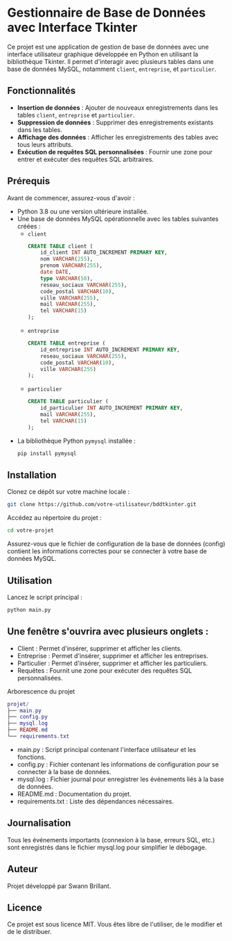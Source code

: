 # Gestionnaire de Base de Données avec Interface Tkinter

Ce projet est une application de gestion de base de données avec une interface utilisateur graphique développée en Python en utilisant la bibliothèque Tkinter. Il permet d'interagir avec plusieurs tables dans une base de données MySQL, notamment `client`, `entreprise`, et `particulier`.

## Fonctionnalités

- **Insertion de données** : Ajouter de nouveaux enregistrements dans les tables `client`, `entreprise` et `particulier`.
- **Suppression de données** : Supprimer des enregistrements existants dans les tables.
- **Affichage des données** : Afficher les enregistrements des tables avec tous leurs attributs.
- **Exécution de requêtes SQL personnalisées** : Fournir une zone pour entrer et exécuter des requêtes SQL arbitraires.

## Prérequis

Avant de commencer, assurez-vous d'avoir :

- Python 3.8 ou une version ultérieure installée.
- Une base de données MySQL opérationnelle avec les tables suivantes créées :
    - `client`
      ```sql
      CREATE TABLE client (
          id_client INT AUTO_INCREMENT PRIMARY KEY,
          nom VARCHAR(255),
          prenom VARCHAR(255),
          date DATE,
          type VARCHAR(50),
          reseau_sociaux VARCHAR(255),
          code_postal VARCHAR(10),
          ville VARCHAR(255),
          mail VARCHAR(255),
          tel VARCHAR(15)
      );
      ```
    - `entreprise`
      ```sql
      CREATE TABLE entreprise (
          id_entreprise INT AUTO_INCREMENT PRIMARY KEY,
          reseau_sociaux VARCHAR(255),
          code_postal VARCHAR(10),
          ville VARCHAR(255)
      );
      ```
    - `particulier`
      ```sql
      CREATE TABLE particulier (
          id_particulier INT AUTO_INCREMENT PRIMARY KEY,
          mail VARCHAR(255),
          tel VARCHAR(15)
      );
      ```
- La bibliothèque Python `pymysql` installée :
  ```bash
  pip install pymysql

## Installation
Clonez ce dépôt sur votre machine locale :
```bash
git clone https://github.com/votre-utilisateur/bddtkinter.git
```
Accédez au répertoire du projet :
```bash 
cd votre-projet
```
Assurez-vous que le fichier de configuration de la base de données (config) contient les informations correctes pour se connecter à votre base de données MySQL.
## Utilisation
Lancez le script principal :
```bash 
python main.py
```
Une fenêtre s'ouvrira avec plusieurs onglets :
- 
- Client : Permet d'insérer, supprimer et afficher les clients.
- Entreprise : Permet d'insérer, supprimer et afficher les entreprises.
- Particulier : Permet d'insérer, supprimer et afficher les particuliers.
- Requêtes : Fournit une zone pour exécuter des requêtes SQL personnalisées.

Arborescence du projet
```lua
projet/
├── main.py
├── config.py
├── mysql.log
├── README.md
└── requirements.txt
```
- main.py : Script principal contenant l'interface utilisateur et les fonctions.
- config.py : Fichier contenant les informations de configuration pour se connecter à la base de données.
- mysql.log : Fichier journal pour enregistrer les événements liés à la base de données.
- README.md : Documentation du projet.
- requirements.txt : Liste des dépendances nécessaires.

## Journalisation
Tous les événements importants (connexion à la base, erreurs SQL, etc.) sont enregistrés dans le fichier mysql.log pour simplifier le débogage.

## Auteur
Projet développé par Swann Brillant.

## Licence
Ce projet est sous licence MIT. Vous êtes libre de l'utiliser, de le modifier et de le distribuer.
